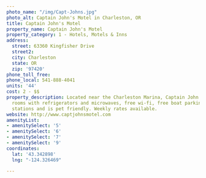 ```yaml
---
photo_name: "/img/Capt-Johns.jpg"
photo_alt: Captain John's Motel in Charleston, OR
title: Captain John's Motel
property_name: Captain John's Motel
property_category: 1 - Hotels, Motels & Inns
address:
  street: 63360 Kingfisher Drive
  street2: 
  city: Charleston
  state: OR
  zip: '97420'
phone_toll_free: 
phone_local: 541-888-4041
units: '44'
cost: 2 - $$
property_description: Located near the Charleston Marina, Captain John’s offers comfortable
  rooms with refrigerators and microwaves, free wi-fi, free boat parking, fish cleaning
  stations and is pet friendly. Weekly rates available.
website: http://www.captjohnsmotel.com
amenityList:
- amenitySelect: '5'
- amenitySelect: '6'
- amenitySelect: '7'
- amenitySelect: '9'
coordinates:
  lat: '43.342898'
  lng: "-124.326469"

---
```

